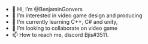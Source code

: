 - 👋 Hi, I’m @BenjaminGonvers
- 👀 I’m interested in video game design and producing
- 🌱 I’m currently learning C++, C# and unity,
- 💞️ I’m looking to collaborate on video game
- 📫 How to reach me, discord Bjis#3511.


